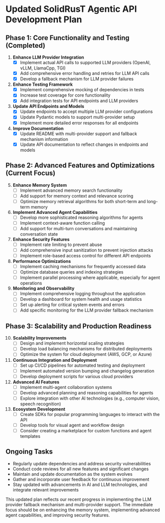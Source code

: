 # Updated SolidRusT Agentic API Development Plan

## Phase 1: Core Functionality and Testing (Completed)

1. **Enhance LLM Provider Integration**
   - [x] Implement actual API calls to supported LLM providers (OpenAI, vLLM, LlamaCpp, TGI)
   - [x] Add comprehensive error handling and retries for LLM API calls
   - [x] Develop a fallback mechanism for LLM provider failures

2. **Enhance Testing Framework**
   - [x] Implement comprehensive mocking of dependencies in tests
   - [x] Increase test coverage for core functionality
   - [x] Add integration tests for API endpoints and LLM providers

3. **Update API Endpoints and Models**
   - [x] Update endpoints to accept multiple LLM provider configurations
   - [x] Update Pydantic models to support multi-provider setup
   - [x] Implement more detailed error responses for all endpoints

4. **Improve Documentation**
   - [x] Update README with multi-provider support and fallback mechanism information
   - [x] Update API documentation to reflect changes in endpoints and models

## Phase 2: Advanced Features and Optimizations (Current Focus)

5. **Enhance Memory System**
   - [ ] Implement advanced memory search functionality
   - [ ] Add support for memory context and relevance scoring
   - [ ] Optimize memory retrieval algorithms for both short-term and long-term memory

6. **Implement Advanced Agent Capabilities**
   - [ ] Develop more sophisticated reasoning algorithms for agents
   - [ ] Implement context-aware function calling
   - [ ] Add support for multi-turn conversations and maintaining conversation state

7. **Enhance Security Features**
   - [ ] Implement rate limiting to prevent abuse
   - [ ] Add comprehensive input sanitization to prevent injection attacks
   - [ ] Implement role-based access control for different API endpoints

8. **Performance Optimizations**
   - [ ] Implement caching mechanisms for frequently accessed data
   - [ ] Optimize database queries and indexing strategies
   - [ ] Implement parallel processing where applicable, especially for agent operations

9. **Monitoring and Observability**
   - [ ] Implement comprehensive logging throughout the application
   - [ ] Develop a dashboard for system health and usage statistics
   - [ ] Set up alerting for critical system events and errors
   - [ ] Add specific monitoring for the LLM provider fallback mechanism

## Phase 3: Scalability and Production Readiness

10. **Scalability Improvements**
    - [ ] Design and implement horizontal scaling strategies
    - [ ] Develop load balancing mechanisms for distributed deployments
    - [ ] Optimize the system for cloud deployment (AWS, GCP, or Azure)

11. **Continuous Integration and Deployment**
    - [ ] Set up CI/CD pipelines for automated testing and deployment
    - [ ] Implement automated version bumping and changelog generation
    - [ ] Develop deployment scripts for various cloud providers

12. **Advanced AI Features**
    - [ ] Implement multi-agent collaboration systems
    - [ ] Develop advanced planning and reasoning capabilities for agents
    - [ ] Explore integration with other AI technologies (e.g., computer vision, speech recognition)

13. **Ecosystem Development**
    - [ ] Create SDKs for popular programming languages to interact with the API
    - [ ] Develop tools for visual agent and workflow design
    - [ ] Consider creating a marketplace for custom functions and agent templates

## Ongoing Tasks

- Regularly update dependencies and address security vulnerabilities
- Conduct code reviews for all new features and significant changes
- Maintain and update documentation as the system evolves
- Gather and incorporate user feedback for continuous improvement
- Stay updated with advancements in AI and LLM technologies, and integrate relevant improvements

This updated plan reflects our recent progress in implementing the LLM provider fallback mechanism and multi-provider support. The immediate focus should be on enhancing the memory system, implementing advanced agent capabilities, and improving security features.
